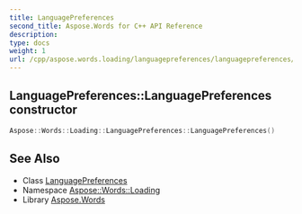 ```yaml
---
title: LanguagePreferences
second_title: Aspose.Words for C++ API Reference
description: 
type: docs
weight: 1
url: /cpp/aspose.words.loading/languagepreferences/languagepreferences/
---
```

## LanguagePreferences::LanguagePreferences constructor




```cpp
Aspose::Words::Loading::LanguagePreferences::LanguagePreferences()
```

## See Also

* Class [LanguagePreferences](../)
* Namespace [Aspose::Words::Loading](../../)
* Library [Aspose.Words](../../../)
